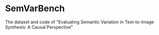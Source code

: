 # SemVarBench
The dataset and code of "Evaluating Semantic Variation in Text-to-Image Synthesis: A Causal Perspective"
